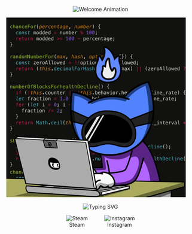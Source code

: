 <p align="center">
  <img src="https://readme-typing-svg.herokuapp.com?size=30&duration=2500&color=00e1ff&center=true&vCenter=true&width=500&lines=WELCOME!+👋;Enjoy+your+stay!+🚀;Explore+something+new!+💡" alt="Welcome Animation">
</p>




![Code Hacking GIF](assets/code-hacking.gif.gif)

<p align="center">
  <img src="https://readme-typing-svg.demolab.com?font=Fira+Code&size=24&duration=2500&pause=1000&color=fff000&center=true&vCenter=true&width=500&lines=🟡+MY+SOCIAL+LINKS+🟡" alt="Typing SVG" />
</p>




<p align="center">
  <a href="https://steamcommunity.com/id/StEfiX2617/" target="_blank" style="display: inline-block; text-decoration: none; color: inherit; text-align: center; margin: 0 20px;">
    <img src="https://i.postimg.cc/6QLdf20F/2025-02-25-133727622.png" width="100px" alt="Steam">
    <br>Steam
  </a>

  <a href="https://www.instagram.com/stefix93?igsh=cTdsa2tlOXk1eWJq&utm_source=qr" target="_blank" style="display: inline-block; text-decoration: none; color: inherit; text-align: center; margin: 0 20px;">
    <img src="https://i.postimg.cc/dtYZ4t7Y/2025-02-25-134017071.png" width="100px" alt="Instagram">
    <br>Instagram
  </a>
</p>

